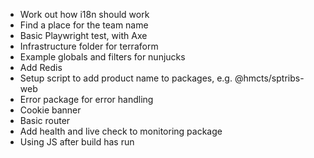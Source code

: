 - Work out how i18n should work
- Find a place for the team name
- Basic Playwright test, with Axe
- Infrastructure folder for terraform
- Example globals and filters for nunjucks
- Add Redis
- Setup script to add product name to packages, e.g. @hmcts/sptribs-web
- Error package for error handling
- Cookie banner
- Basic router
- Add health and live check to monitoring package
- Using JS after build has run